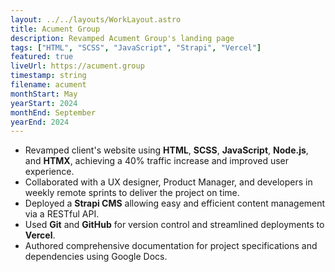 ```yaml
---
layout: ../../layouts/WorkLayout.astro
title: Acument Group
description: Revamped Acument Group's landing page
tags: ["HTML", "SCSS", "JavaScript", "Strapi", "Vercel"]
featured: true
liveUrl: https://acument.group
timestamp: string
filename: acument
monthStart: May
yearStart: 2024
monthEnd: September
yearEnd: 2024
--- 
```


- Revamped client's website using **HTML**, **SCSS**, **JavaScript**, **Node.js**, and **HTMX**, achieving a 40% traffic increase and improved user experience.
- Collaborated with a UX designer, Product Manager, and developers in weekly remote sprints to deliver the project on time.
- Deployed a **Strapi CMS** allowing easy and efficient content management via a RESTful API.
- Used **Git** and **GitHub** for version control and streamlined deployments to **Vercel**.
- Authored comprehensive documentation for project specifications and dependencies using Google Docs.